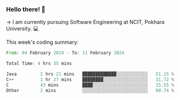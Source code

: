 ### Hello there! 👋

-> I am currently pursuing Software Engineering at NCIT, Pokhara University. 💻


This week's coding summary:
<!--START_SECTION:waka-->

```rust
From: 04 February 2024 - To: 11 February 2024

Total Time: 4 hrs 35 mins

Java         2 hrs 21 mins   ▓▓▓▓▓▓▓▓▓▓▓▓▓░░░░░░░░░░░░   51.15 %
C++          1 hr 27 mins    ▓▓▓▓▓▓▓▓░░░░░░░░░░░░░░░░░   31.72 %
C            43 mins         ▓▓▓▓░░░░░░░░░░░░░░░░░░░░░   15.55 %
Other        2 mins          ░░░░░░░░░░░░░░░░░░░░░░░░░   00.74 %
```

<!--END_SECTION:waka-->
